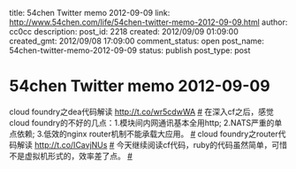 title: 54chen Twitter memo 2012-09-09 
link: http://www.54chen.com/life/54chen-twitter-memo-2012-09-09.html
author: cc0cc
description: 
post_id: 2218
created: 2012/09/09 01:09:00
created_gmt: 2012/09/08 17:09:00
comment_status: open
post_name: 54chen-twitter-memo-2012-09-09
status: publish
post_type: post

# 54chen Twitter memo 2012-09-09 

cloud foundry之dea代码解读 <http://t.co/wr5cdwWA> [#](http://twitter.com/54chen/statuses/243964510463987712) 在深入cf之后，感觉cloud foundry的不好的几点：1.模块间内网通讯基本全用http; 2.NATS严重的单点依赖; 3.低效的nginx router机制不能承载大应用。 [#](http://twitter.com/54chen/statuses/243700970683498498) cloud foundry之router代码解读 <http://t.co/ICavjNUs> [#](http://twitter.com/54chen/statuses/243650530159783936) 今天继续阅读cf代码，ruby的代码虽然简单，可惜不是虚拟机形式的，效率差了点。 [#](http://twitter.com/54chen/statuses/243551429858582528)